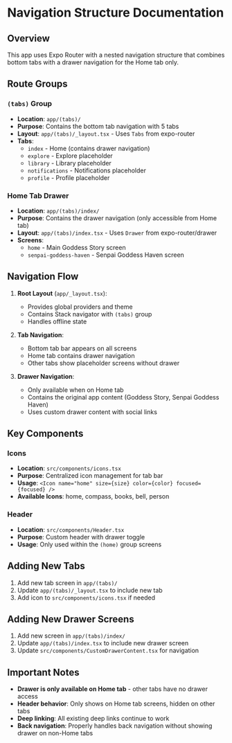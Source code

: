 # Navigation Structure Documentation

## Overview

This app uses Expo Router with a nested navigation structure that combines bottom tabs with a drawer navigation for the Home tab only.

## Route Groups

### `(tabs)` Group

- **Location**: `app/(tabs)/`
- **Purpose**: Contains the bottom tab navigation with 5 tabs
- **Layout**: `app/(tabs)/_layout.tsx` - Uses `Tabs` from expo-router
- **Tabs**:
  - `index` - Home (contains drawer navigation)
  - `explore` - Explore placeholder
  - `library` - Library placeholder
  - `notifications` - Notifications placeholder
  - `profile` - Profile placeholder

### Home Tab Drawer

- **Location**: `app/(tabs)/index/`
- **Purpose**: Contains the drawer navigation (only accessible from Home tab)
- **Layout**: `app/(tabs)/index.tsx` - Uses `Drawer` from expo-router/drawer
- **Screens**:
  - `home` - Main Goddess Story screen
  - `senpai-goddess-haven` - Senpai Goddess Haven screen

## Navigation Flow

1. **Root Layout** (`app/_layout.tsx`):
   - Provides global providers and theme
   - Contains Stack navigator with `(tabs)` group
   - Handles offline state

2. **Tab Navigation**:
   - Bottom tab bar appears on all screens
   - Home tab contains drawer navigation
   - Other tabs show placeholder screens without drawer

3. **Drawer Navigation**:
   - Only available when on Home tab
   - Contains the original app content (Goddess Story, Senpai Goddess Haven)
   - Uses custom drawer content with social links

## Key Components

### Icons

- **Location**: `src/components/icons.tsx`
- **Purpose**: Centralized icon management for tab bar
- **Usage**: `<Icon name="home" size={size} color={color} focused={focused} />`
- **Available Icons**: home, compass, books, bell, person

### Header

- **Location**: `src/components/Header.tsx`
- **Purpose**: Custom header with drawer toggle
- **Usage**: Only used within the `(home)` group screens

## Adding New Tabs

1. Add new tab screen in `app/(tabs)/`
2. Update `app/(tabs)/_layout.tsx` to include new tab
3. Add icon to `src/components/icons.tsx` if needed

## Adding New Drawer Screens

1. Add new screen in `app/(tabs)/index/`
2. Update `app/(tabs)/index.tsx` to include new drawer screen
3. Update `src/components/CustomDrawerContent.tsx` for navigation

## Important Notes

- **Drawer is only available on Home tab** - other tabs have no drawer access
- **Header behavior**: Only shows on Home tab screens, hidden on other tabs
- **Deep linking**: All existing deep links continue to work
- **Back navigation**: Properly handles back navigation without showing drawer on non-Home tabs
